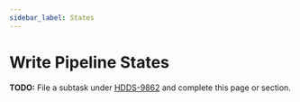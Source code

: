 ```yaml
---
sidebar_label: States
---
```


# Write Pipeline States

**TODO:** File a subtask under [HDDS-9862](https://issues.apache.org/jira/browse/HDDS-9862) and complete this page or section.
